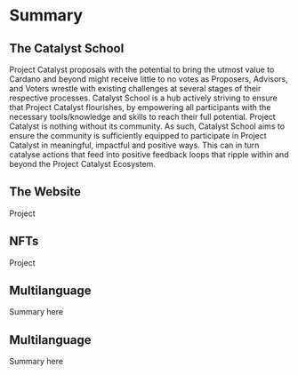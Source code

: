 # Summary

## The Catalyst School

Project Catalyst proposals with the potential to bring the utmost value to Cardano and beyond might receive little to no votes as Proposers, Advisors, and Voters wrestle with existing challenges at several stages of their respective processes. Catalyst School is a hub actively striving to ensure that Project Catalyst flourishes, by empowering all participants with the necessary tools/knowledge and skills to reach their full potential. Project Catalyst is nothing without its community. As such, Catalyst School aims to ensure the community is sufficiently equipped to participate in Project Catalyst in meaningful, impactful and positive ways. This can in turn catalyse actions that feed into positive feedback loops that ripple within and beyond the Project Catalyst Ecosystem.

## The Website

Project

## NFTs

Project

## Multilanguage

Summary here

## Multilanguage

Summary here

